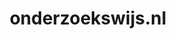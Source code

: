 ---
layout: post
title:  "onderzoekswijs.nl"
internal_url:  "/dutchgov/onderzoekswijs.nl.html"
subdomains_count: 2
all_subdomains_count: 2
urls_count: 2
ssl_rank: 0
http_rank: 75
url_link: /data/onderzoekswijs.nl/urls.txt
all_subdomains_link: /data/onderzoekswijs.nl/all_subdomains.txt
subdomains_link: /data/onderzoekswijs.nl/subdomains.txt
categories: dutchgov
---